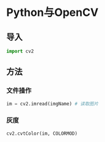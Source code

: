 # Python与OpenCV

## 导入

```python
import cv2
```



## 方法

### 文件操作

```python
im = cv2.imread(imgName) # 读取图片
```



### 灰度

```python
cv2.cvtColor(im, COLORMOD)
```



